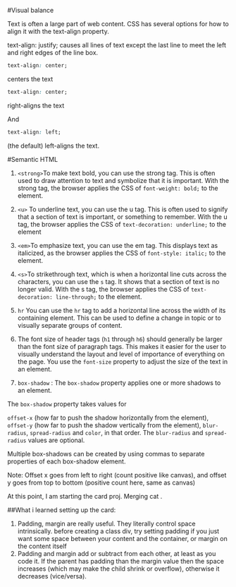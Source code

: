 #Visual balance

Text is often a large part of web content. CSS has several options for how to align it with the text-align property.

text-align: justify; causes all lines of text except the last line to meet the left and right edges of the line box.

```CSS
text-align: center;
```

centers the text

```CSS
text-align: center;
```

right-aligns the text

And

```CSS
text-align: left;
```

(the default) left-aligns the text.

#Semantic HTML

1. `<strong>`To make text bold, you can use the strong tag. This is often used to draw attention to text and symbolize that it is important. With the strong tag, the browser applies the CSS of ```font-weight: bold;``` to the element.

2. `<u>` To underline text, you can use the u tag. This is often used to signify that a section of text is important, or something to remember. With the u tag, the browser applies the CSS of ```text-decoration: underline;``` to the element
3. `<em>`To emphasize text, you can use the em tag. This displays text as italicized, as the browser applies the CSS of ```font-style: italic;``` to the element.
4. `<s>`To strikethrough text, which is when a horizontal line cuts across the characters, you can use the ```s``` tag. It shows that a section of text is no longer valid. With the s tag, the browser applies the CSS of ```text-decoration: line-through;``` to the element.
5. `hr` You can use the `hr` tag to add a horizontal line across the width of its containing element. This can be used to define a change in topic or to visually separate groups of content.
6. The font size of header tags (`h1` through `h6`) should generally be larger than the font size of paragraph tags. This makes it easier for the user to visually understand the layout and level of importance of everything on the page. You use the `font-size` property to adjust the size of the text in an element.
7. `box-shadow` : The `box-shadow` property applies one or more shadows to an element.

The `box-shadow` property takes values for

`offset-x` (how far to push the shadow horizontally from the element),
`offset-y` (how far to push the shadow vertically from the element),
`blur-radius`,
`spread-radius` and
`color`, in that order.
The `blur-radius` and `spread-radius` values are optional.

Multiple box-shadows can be created by using commas to separate properties of each box-shadow element.

Note: Offset x goes from left to right (count positive like canvas), and offset y goes from top to bottom (positive count here, same as canvas)
  
At this point, I am starting the card proj. Merging cat .

##What i learned setting up the card:
1. Padding, margin are really useful. They literally control space intrinsically. before creating a class div, try setting padding if you just want some space between your content and the container, or margin on the content itself
2. Padding and margin add or subtract from each other, at least as you code it. If the parent has padding than the margin value then the space increases (which may make the child shrink or overflow), otherwise it decreases (vice/versa).